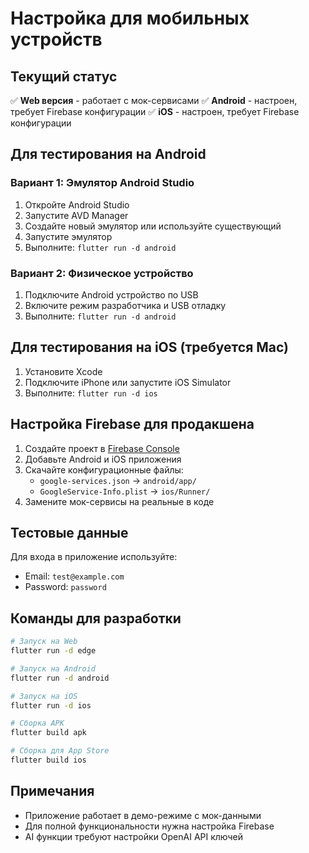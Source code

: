 # Настройка для мобильных устройств

## Текущий статус

✅ **Web версия** - работает с мок-сервисами
✅ **Android** - настроен, требует Firebase конфигурации
✅ **iOS** - настроен, требует Firebase конфигурации

## Для тестирования на Android

### Вариант 1: Эмулятор Android Studio
1. Откройте Android Studio
2. Запустите AVD Manager
3. Создайте новый эмулятор или используйте существующий
4. Запустите эмулятор
5. Выполните: `flutter run -d android`

### Вариант 2: Физическое устройство
1. Подключите Android устройство по USB
2. Включите режим разработчика и USB отладку
3. Выполните: `flutter run -d android`

## Для тестирования на iOS (требуется Mac)

1. Установите Xcode
2. Подключите iPhone или запустите iOS Simulator
3. Выполните: `flutter run -d ios`

## Настройка Firebase для продакшена

1. Создайте проект в [Firebase Console](https://console.firebase.google.com/)
2. Добавьте Android и iOS приложения
3. Скачайте конфигурационные файлы:
   - `google-services.json` → `android/app/`
   - `GoogleService-Info.plist` → `ios/Runner/`
4. Замените мок-сервисы на реальные в коде

## Тестовые данные

Для входа в приложение используйте:
- Email: `test@example.com`
- Password: `password`

## Команды для разработки

```bash
# Запуск на Web
flutter run -d edge

# Запуск на Android
flutter run -d android

# Запуск на iOS
flutter run -d ios

# Сборка APK
flutter build apk

# Сборка для App Store
flutter build ios
```

## Примечания

- Приложение работает в демо-режиме с мок-данными
- Для полной функциональности нужна настройка Firebase
- AI функции требуют настройки OpenAI API ключей 